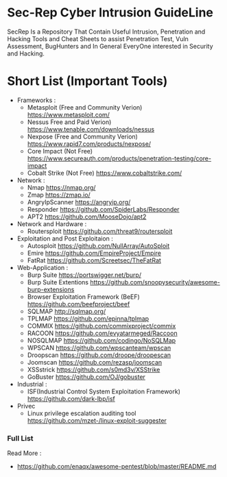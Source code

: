 # Sec-Rep Cyber Intrusion GuideLine
SecRep Is a Repository That Contain Useful Intrusion, Penetration and Hacking Tools  and Cheat Sheets to assist Penetration Test, Vuln Assessment, BugHunters and In General EveryOne interested in Security and Hacking. 
# Short List (Important Tools) 
- Frameworks : 
    - Metasploit (Free and Community Verion)  https://www.metasploit.com/
    - Nessus Free and Paid Verion) https://www.tenable.com/downloads/nessus
    - Nexpose (Free and Community Verion) https://www.rapid7.com/products/nexpose/
    - Core Impact (Not Free) https://www.secureauth.com/products/penetration-testing/core-impact
    - Cobalt Strike (Not Free) https://www.cobaltstrike.com/
- Network : 
    - Nmap https://nmap.org/
    - Zmap https://zmap.io/
    - AngryIpScanner https://angryip.org/
    - Responder https://github.com/SpiderLabs/Responder
    - APT2 https://github.com/MooseDojo/apt2
- Network and Hardware : 
    - Routersploit https://github.com/threat9/routersploit
-   Exploitation and Post Exploitaion : 
    - Autosploit https://github.com/NullArray/AutoSploit
    - Emire https://github.com/EmpireProject/Empire
    - FatRat https://github.com/Screetsec/TheFatRat
- Web-Application : 
    - Burp Suite https://portswigger.net/burp/
    - Burp Suite Extentions https://github.com/snoopysecurity/awesome-burp-extensions
    - Browser Exploitation Framework (BeEF) https://github.com/beefproject/beef
    - SQLMAP http://sqlmap.org/
    - TPLMAP https://github.com/epinna/tplmap
    - COMMIX https://github.com/commixproject/commix
    - RACOON https://github.com/evyatarmeged/Raccoon
    - NOSQLMAP https://github.com/codingo/NoSQLMap
    - WPSCAN https://github.com/wpscanteam/wpscan
    - Droopscan https://github.com/droope/droopescan
    - Joomscan https://github.com/rezasp/joomscan
    - XSSstrick https://github.com/s0md3v/XSStrike
    - GoBuster https://github.com/OJ/gobuster
- Industrial : 
    - ISF(Industrial Control System Exploitation Framework) https://github.com/dark-lbp/isf
- Privec
    - Linux privilege escalation auditing tool  https://github.com/mzet-/linux-exploit-suggester

### Full List 

Read More : 
  * https://github.com/enaqx/awesome-pentest/blob/master/README.md
